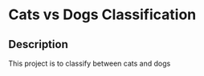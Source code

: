 <h1>Cats vs Dogs Classification </h1>

<h2>Description</h2>
This project is to classify between cats and dogs 
